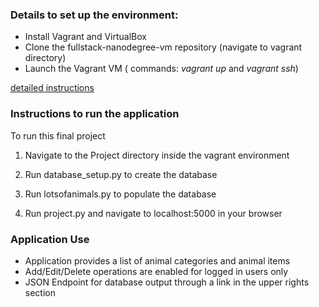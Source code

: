 
### Details to set up the environment:
* Install Vagrant and VirtualBox
* Clone the fullstack-nanodegree-vm repository (navigate to vagrant directory)
* Launch the Vagrant VM ( commands: *vagrant up* and *vagrant ssh*)

[detailed instructions](https://docs.google.com/document/d/16IgOm4XprTaKxAa8w02y028oBECOoB1EI1ReddADEeY/pub?embedded=true)

### Instructions to run the application
To run this final project

1. Navigate to the Project directory inside the vagrant environment

2. Run database_setup.py to create the database

3. Run lotsofanimals.py to populate the database

4. Run project.py and navigate to localhost:5000 in your browser

### Application Use
* Application provides a list of animal categories and animal items
* Add/Edit/Delete operations are enabled for logged in users only
* JSON Endpoint for database output through a link in the upper rights section
